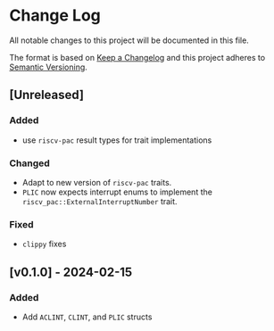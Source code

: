 # Change Log

All notable changes to this project will be documented in this file.

The format is based on [Keep a Changelog](http://keepachangelog.com/)
and this project adheres to [Semantic Versioning](http://semver.org/).

## [Unreleased]

### Added

- use `riscv-pac` result types for trait implementations

### Changed

- Adapt to new version of `riscv-pac` traits.
- `PLIC` now expects interrupt enums to implement the `riscv_pac::ExternalInterruptNumber` trait.

### Fixed

- `clippy` fixes

## [v0.1.0] - 2024-02-15

### Added

- Add `ACLINT`, `CLINT`, and `PLIC` structs
